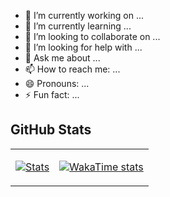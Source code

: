 <!--
**LorenzLorentz/LorenzLorentz** is a ✨ _special_ ✨ repository because its `README.md` (this file) appears on your GitHub profile.

Here are some ideas to get you started:

- 🔭 I’m currently working on ...
- 🌱 I’m currently learning ...
- 👯 I’m looking to collaborate on ...
- 🤔 I’m looking for help with ...
- 💬 Ask me about ...
- 📫 How to reach me: ...
- 😄 Pronouns: ...
- ⚡ Fun fact: ...
-->

- 🔭 I’m currently working on ...
- 🌱 I’m currently learning ...
- 👯 I’m looking to collaborate on ...
- 🤔 I’m looking for help with ...
- 💬 Ask me about ...
- 📫 How to reach me: ...
- 😄 Pronouns: ...
- ⚡ Fun fact: ...

## GitHub Stats

<table><tr><td>

[![Stats](https://github-readme-stats.vercel.app/api?username=LorenzLorentz&show=reviews,prs_merged,prs_merged_percentage&show_icons=true&rank_icon=percentile&hide_border=true)](https://github-readme-stats.vercel.app/api?username=LorenzLorentz&show=reviews,prs_merged,prs_merged_percentage&show_icons=true&rank_icon=percentile&hide_border=true)

</td><td>

[![WakaTime stats](https://github-readme-stats.vercel.app/api/wakatime?username=LorenzLorentz&hide=Other&langs_count=10)](https://github-readme-stats.vercel.app/api/wakatime?username=LorenzLorentz&hide=Other&langs_count=10)

</td></tr></table>
